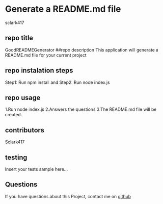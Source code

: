 # Generate a README.md file 
  sclark417
## repo title
  GoodREADMEGenerator
##repo description
   This application will generate a README.md file for your current project
## repo instalation steps
  Step1: Run npm install and Step2: Run node index.js
## repo usage
  1.Run node index.js 2.Answers the questions 3.The README.md file will be created. 
## contributors
  Sclark417
## testing
  Insert your tests sample here...

  ## Questions
  If you have questions about this Project, contact me on [github](github.com/$)

